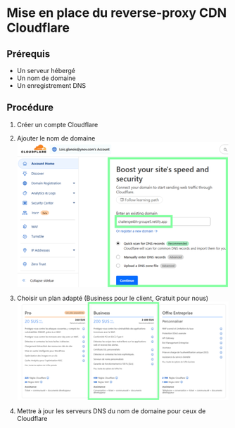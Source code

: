 # Mise en place du reverse-proxy CDN Cloudflare

## Prérequis
- Un serveur hébergé
- Un nom de domaine
- Un enregistrement DNS

## Procédure

1. Créer un compte Cloudflare

2. Ajouter le nom de domaine
![Capture d'écran](img/1.png)
3. Choisir un plan adapté (Business pour le client, Gratuit pour nous)
![Capture d'écran](img/2.png)
4. Mettre à jour les serveurs DNS du nom de domaine pour ceux de Cloudflare